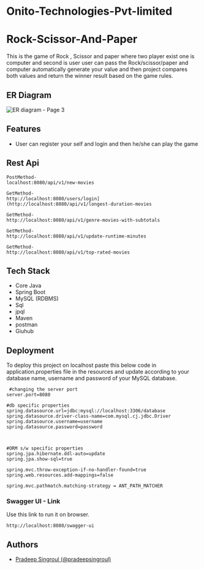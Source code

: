 # Onito-Technologies-Pvt-limited

# Rock-Scissor-And-Paper
This is the game of Rock , Scissor and paper where two player exist one is computer and second is user user can pass the Rock/scissor/paper and computer automatically generate your value and then project compares both values and return the winner result based on the game rules.



## ER Diagram
![ER diagram - Page 3](https://github.com/pradeepsingroul/Onito-Technologies-Pvt-limited/assets/104360276/c091c1a1-5a0c-4a5e-be9d-ee16b0ae7efb)

## Features
 - User can register your self and login and then he/she can play the game
 
 ## Rest Api
 
 ```new movies 
PostMethod-
localhost:8080/api/v1/new-movies
```

```Longest duration movies
GetMethod-
http://localhost:8080/users/login](http://localhost:8080/api/v1/longest-duration-movies
```

```genre-movies-with-subtotals
GetMethod-
http://localhost:8080/api/v1/genre-movies-with-subtotals
```

```update runtime
GetMethod-
http://localhost:8080/api/v1/update-runtime-minutes
```

```update runtime
GetMethod-
http://localhost:8080/api/v1/top-rated-movies
```

 

## Tech Stack

- Core Java
- Spring Boot
- MySQL (RDBMS)
- Sql
- jpql
- Maven
- postman
- Giuhub


## Deployment

To deploy this project on localhost paste this below code in application.properties file in the 
resources and update according to your database name, username and password of your MySQL database.

```properties
 #changing the server port
server.port=8080

#db specific properties
spring.datasource.url=jdbc:mysql://localhost:3306/database
spring.datasource.driver-class-name=com.mysql.cj.jdbc.Driver
spring.datasource.username=username
spring.datasource.password=password



#ORM s/w specific properties
spring.jpa.hibernate.ddl-auto=update
spring.jpa.show-sql=true

spring.mvc.throw-exception-if-no-handler-found=true
spring.web.resources.add-mappings=false

spring.mvc.pathmatch.matching-strategy = ANT_PATH_MATCHER

```
### Swagger UI - Link

Use this link to run it on browser.
```swagger
http://localhost:8080/swagger-ui
```

## Authors
- [Pradeep Singroul (@pradeepsingroul) ](https://github.com/pradeepsingroul)
